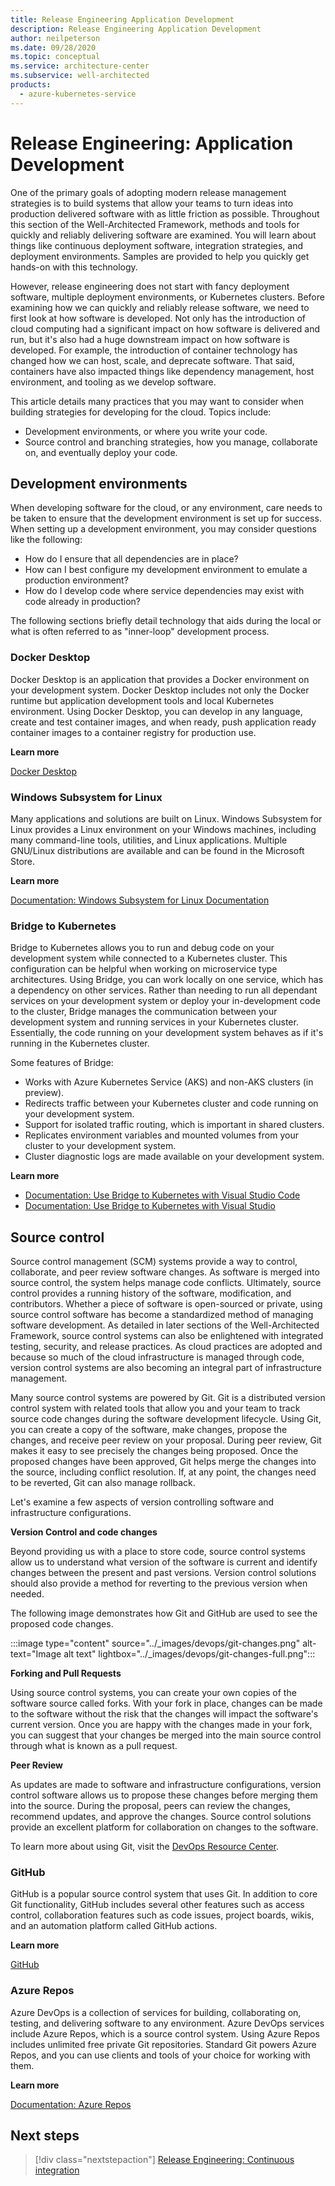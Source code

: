 ```yaml
---
title: Release Engineering Application Development
description: Release Engineering Application Development
author: neilpeterson
ms.date: 09/28/2020
ms.topic: conceptual
ms.service: architecture-center
ms.subservice: well-architected
products:
  - azure-kubernetes-service
---
```


# Release Engineering: Application Development

One of the primary goals of adopting modern release management strategies is to build systems that allow your teams to turn ideas into production delivered software with as little friction as possible. Throughout this section of the Well-Architected Framework, methods and tools for quickly and reliably delivering software are examined. You will learn about things like continuous deployment software, integration strategies, and deployment environments. Samples are provided to help you quickly get hands-on with this technology.

However, release engineering does not start with fancy deployment software, multiple deployment environments, or Kubernetes clusters. Before examining how we can quickly and reliably release software, we need to first look at how software is developed. Not only has the introduction of cloud computing had a significant impact on how software is delivered and run, but it's also had a huge downstream impact on how software is developed. For example, the introduction of container technology has changed how we can host, scale, and deprecate software. That said, containers have also impacted things like dependency management, host environment, and tooling as we develop software.

This article details many practices that you may want to consider when building strategies for developing for the cloud. Topics include:

- Development environments, or where you write your code.
- Source control and branching strategies, how you manage, collaborate on, and eventually deploy your code.

## Development environments

When developing software for the cloud, or any environment, care needs to be taken to ensure that the development environment is set up for success. When setting up a development environment, you may consider questions like the following:

- How do I ensure that all dependencies are in place?
- How can I best configure my development environment to emulate a production environment?
- How do I develop code where service dependencies may exist with code already in production? 

The following sections briefly detail technology that aids during the local or what is often referred to as "inner-loop" development process.

### Docker Desktop

Docker Desktop is an application that provides a Docker environment on your development system. Docker Desktop includes not only the Docker runtime but application development tools and local Kubernetes environment. Using Docker Desktop, you can develop in any language, create and test container images, and when ready, push application ready container images to a container registry for production use.

**Learn more**

[Docker Desktop](https://www.docker.com/products/docker-desktop)

### Windows Subsystem for Linux

Many applications and solutions are built on Linux. Windows Subsystem for Linux provides a Linux environment on your Windows machines, including many command-line tools, utilities, and Linux applications. Multiple GNU/Linux distributions are available and can be found in the Microsoft Store.

**Learn more**

[Documentation: Windows Subsystem for Linux Documentation](/windows/wsl/)

### Bridge to Kubernetes

Bridge to Kubernetes allows you to run and debug code on your development system while connected to a Kubernetes cluster. This configuration can be helpful when working on microservice type architectures. Using Bridge, you can work locally on one service, which has a dependency on other services. Rather than needing to run all dependant services on your development system or deploy your in-development code to the cluster, Bridge manages the communication between your development system and running services in your Kubernetes cluster. Essentially, the code running on your development system behaves as if it's running in the Kubernetes cluster.

Some features of Bridge:

- Works with Azure Kubernetes Service (AKS) and non-AKS clusters (in preview).
- Redirects traffic between your Kubernetes cluster and code running on your development system.
- Support for isolated traffic routing, which is important in shared clusters.
- Replicates environment variables and mounted volumes from your cluster to your development system.
- Cluster diagnostic logs are made available on your development system.

**Learn more**

- [Documentation: Use Bridge to Kubernetes with Visual Studio Code](/azure/dev-spaces/how-vs-code-works-with-dev-spaces)
- [Documentation: Use Bridge to Kubernetes with Visual Studio](/visualstudio/containers/bridge-to-kubernetes?preserve-view=true&view=vs-2019)

## Source control

Source control management (SCM) systems provide a way to control, collaborate, and peer review software changes. As software is merged into source control, the system helps manage code conflicts. Ultimately, source control provides a running history of the software, modification, and contributors. Whether a piece of software is open-sourced or private, using source control software has become a standardized method of managing software development. As detailed in later sections of the Well-Architected Framework, source control systems can also be enlightened with integrated testing, security, and release practices. As cloud practices are adopted and because so much of the cloud infrastructure is managed through code, version control systems are also becoming an integral part of infrastructure management. 

Many source control systems are powered by Git. Git is a distributed version control system with related tools that allow you and your team to track source code changes during the software development lifecycle. Using Git, you can create a copy of the software, make changes, propose the changes, and receive peer review on your proposal. During peer review, Git makes it easy to see precisely the changes being proposed. Once the proposed changes have been approved, Git helps merge the changes into the source, including conflict resolution. If, at any point, the changes need to be reverted, Git can also manage rollback.

Let's examine a few aspects of version controlling software and infrastructure configurations.

**Version Control and code changes** 

Beyond providing us with a place to store code, source control systems allow us to understand what version of the software is current and identify changes between the present and past versions. Version control solutions should also provide a method for reverting to the previous version when needed.

The following image demonstrates how Git and GitHub are used to see the proposed code changes.

:::image type="content" source="../_images/devops/git-changes.png" alt-text="Image alt text" lightbox="../_images/devops/git-changes-full.png":::

**Forking and Pull Requests** 

Using source control systems, you can create your own copies of the software source called forks. With your fork in place, changes can be made to the software without the risk that the changes will impact the software's current version. Once you are happy with the changes made in your fork, you can suggest that your changes be merged into the main source control through what is known as a pull request.

**Peer Review** 

As updates are made to software and infrastructure configurations, version control software allows us to propose these changes before merging them into the source. During the proposal, peers can review the changes, recommend updates, and approve the changes. Source control solutions provide an excellent platform for collaboration on changes to the software.

To learn more about using Git, visit the [DevOps Resource Center](/azure/devops/learn/git/what-is-git).

### GitHub

GitHub is a popular source control system that uses Git. In addition to core Git functionality, GitHub includes several other features such as access control, collaboration features such as code issues, project boards, wikis, and an automation platform called GitHub actions.

**Learn more**

[GitHub](https://github.com)

### Azure Repos

Azure DevOps is a collection of services for building, collaborating on, testing, and delivering software to any environment. Azure DevOps services include Azure Repos, which is a source control system. Using Azure Repos includes unlimited free private Git repositories. Standard Git powers Azure Repos, and you can use clients and tools of your choice for working with them.

**Learn more**

[Documentation: Azure Repos](/azure/devops/repos/?preserve-view=true&view=azure-devops)

## Next steps

> [!div class="nextstepaction"]
> [Release Engineering: Continuous integration](./release-engineering-ci.md)
